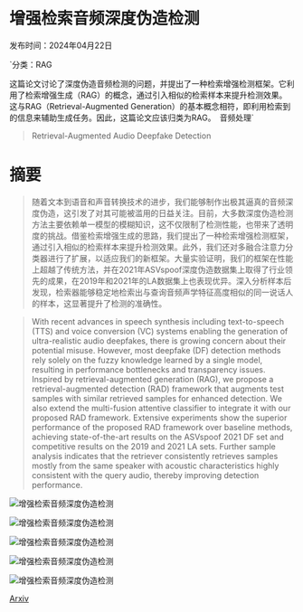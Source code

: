 # 增强检索音频深度伪造检测

发布时间：2024年04月22日

`分类：RAG

这篇论文讨论了深度伪造音频检测的问题，并提出了一种检索增强检测框架。它利用了检索增强生成（RAG）的概念，通过引入相似的检索样本来提升检测效果。这与RAG（Retrieval-Augmented Generation）的基本概念相符，即利用检索到的信息来辅助生成任务。因此，这篇论文应该归类为RAG。` `音频处理`

> Retrieval-Augmented Audio Deepfake Detection

# 摘要

> 随着文本到语音和声音转换技术的进步，我们能够制作出极其逼真的音频深度伪造，这引发了对其可能被滥用的日益关注。目前，大多数深度伪造检测方法主要依赖单一模型的模糊知识，这不仅限制了检测性能，也带来了透明度的挑战。借鉴检索增强生成的思路，我们提出了一种检索增强检测框架，通过引入相似的检索样本来提升检测效果。此外，我们还对多融合注意力分类器进行了扩展，以适应我们的新框架。大量实验证明，我们的框架在性能上超越了传统方法，并在2021年ASVspoof深度伪造数据集上取得了行业领先的成果，在2019年和2021年的LA数据集上也表现优异。深入分析样本后发现，检索器能够稳定地检索出与查询音频声学特征高度相似的同一说话人的样本，这显著提升了检测的准确性。

> With recent advances in speech synthesis including text-to-speech (TTS) and voice conversion (VC) systems enabling the generation of ultra-realistic audio deepfakes, there is growing concern about their potential misuse. However, most deepfake (DF) detection methods rely solely on the fuzzy knowledge learned by a single model, resulting in performance bottlenecks and transparency issues. Inspired by retrieval-augmented generation (RAG), we propose a retrieval-augmented detection (RAD) framework that augments test samples with similar retrieved samples for enhanced detection. We also extend the multi-fusion attentive classifier to integrate it with our proposed RAD framework. Extensive experiments show the superior performance of the proposed RAD framework over baseline methods, achieving state-of-the-art results on the ASVspoof 2021 DF set and competitive results on the 2019 and 2021 LA sets. Further sample analysis indicates that the retriever consistently retrieves samples mostly from the same speaker with acoustic characteristics highly consistent with the query audio, thereby improving detection performance.

![增强检索音频深度伪造检测](../../../paper_images/2404.13892/x1.png)

![增强检索音频深度伪造检测](../../../paper_images/2404.13892/x2.png)

![增强检索音频深度伪造检测](../../../paper_images/2404.13892/x3.png)

![增强检索音频深度伪造检测](../../../paper_images/2404.13892/x4.png)

![增强检索音频深度伪造检测](../../../paper_images/2404.13892/x5.png)

[Arxiv](https://arxiv.org/abs/2404.13892)